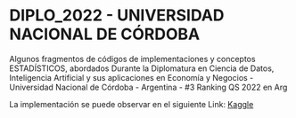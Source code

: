 # DIPLO_2022 - UNIVERSIDAD NACIONAL DE CÓRDOBA 

Algunos fragmentos de códigos de implementaciones y conceptos ESTADÍSTICOS, abordados Durante la Diplomatura en Ciencia de Datos, Inteligencia Artificial y sus aplicaciones en Economía y Negocios -  Universidad Nacional de Córdoba - Argentina - #3  Ranking QS 2022 en Arg

La implementación se puede observar en el siguiente Link: [Kaggle](https://www.kaggle.com/mauriciolugo)
